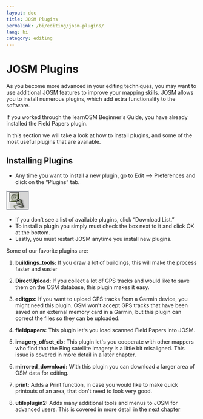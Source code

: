 ```yaml
---
layout: doc
title: JOSM Plugins
permalink: /bi/editing/josm-plugins/
lang: bi
category: editing
---
```


JOSM Plugins
============

As you become more advanced in your editing techniques, you may want to
use additional JOSM features to improve your
mapping skills. JOSM allows you to install numerous plugins, which add
extra functionality to the software.

If you worked through the learnOSM Beginner's Guide, you have already installed
the Field Papers plugin.

In this section we will take a look at how to install plugins,
and some of the most useful plugins that are available.

Installing Plugins
-------------------
-   Any time you want to install a new plugin, go to Edit --\> Preferences
    and click on the “Plugins” tab.

![Plug][]

-   If you don’t see a list of available plugins, click “Download List.”
-   To install a plugin you simply must check the box next to it
    and click OK at the bottom.
-   Lastly, you must restart JOSM anytime you install new plugins.

Some of our favorite plugins are:

1.  **buildings_tools:** If you draw a lot of buildings, this will make the process faster and easier

2.  **DirectUpload:** If you collect a lot of GPS tracks and would like to save them on the OSM
    database, this plugin makes it easy.

3.  **editgpx:**
    If you want to upload GPS tracks from a Garmin device, you might need this
    plugin. OSM won't accept GPS tracks that have been saved on an external memory
    card in a Garmin, but this plugin can correct the files so they can be uploaded.

4.  **fieldpapers:**
    This plugin let's you load scanned Field Papers into JOSM.

5.  **imagery_offset_db:**
    This plugin let's you cooperate with other mappers who find that the Bing
    satellite imagery is a little bit misaligned. This issue is covered in more
    detail in a later chapter.

6.  **mirrored_download:**
    With this plugin you can download a larger area of OSM data for editing.

7.  **print:**
    Adds a Print function, in case you would like to make quick printouts
    of an area, that don't need to look very good.

8.  **utilsplugin2:**
    Adds many additional tools and menus to JOSM for advanced users. This is covered
    in more detail in the [next chapter](/en/editing/josm-more-tools)



<!-- The remainder of this section needs to be edited, and/or moved to other sections,
    commenting it out for now


- [Mirrored Download]({{site.baseurl}}/en/beginner/josm-plugins/#mirrored-download) (allows you to download more OSM data)
- [Direct Upload]({{site.baseurl}}/en/beginner/josm-plugins/#direct-upload) (allow you to upload GPS tracks)
- [Editgpx]({{site.baseurl}}/en/beginner/josm-plugins/#edit-gpx) (allows you to edit GPX files)
- [Print]({{site.baseurl}}/en/beginner/josm-plugins/#print)

We also recommend downloading these plug-ins, which are covered in other
chapters:

- FieldPapers
- Buildings\_tool
- Utilsplugin2

![Restart JOSM][]

Try clicking “Restart JOSM” and watch the software reload on its own.

Mirrored Download
-----------------

![Mirrored Download][]

__Mirrored Download__ will make downloading OSM
data for editing faster. Instead of getting the data from the central
OSM server, it allows us to get it from a “mirror,” which is an exact
replica of the data but in a location that is faster to access it.

Once the plugin is installed (and you have restarted JOSM), you will see
another new entry on the File Menu, “Download from OSM mirror...”

![Download from OSM Mirror][]

Downloading data is exactly the same process you learned before, but it
can be much faster!

Direct Upload
-------------

![Direct Upload][]

__DirectUpload__ uploads GPX tracks directly to OSM
through JOSM (more information is available in the **Appendix**). Once
the plug-in is installed (and you have restarted JOSM), you will see
anew “Upload traces” item under the “Tools” Menu.

![Upload Traces Item][]

When you click on the “Upload Traces” button this window will pop up:

![Upload Traces Window][]

Put keywords (seperated by commas without spaces) that relate to your
GPS trace in the "Tags (comma delimited)" box. For example,
"Country,region,city,neighborhood,road name". Next, provide a
description of your tags. A drop-down list will allow you to reuse
former tags and descriptions. Lastly, choose what type of visibility you
would like your track to have. There are four levels from private to
identifiable (all explained below in the [Appendix]{{site.baseurl}}/learnosm/en/).

Click on Upload Trace. If you are not connected to your OSM account, you
will have to do it now.

Once successfully uploaded, the Text area will display an "OK" status
and the “Upload Trace” button will not be clickable. More information
about this plug-in and GPS uploads is available in the [Appendix]({{site.baseurl}}/learnosm/en/).

Edit gpx
--------

![Edit Gpx][]

**EditGpx** allows you to prepare recorded GPX tracks
before uploading them to OSM. Often tracks have parts that you would
like to remove. Therefore, this plug-in delete points of tracks in a
speedy manner and creates anonymity for timestamps of a track.

Once the plug-in is installed (and you have restarted JOSM), you will
see this new tool in the tool bar on the left.

![Edit Gpx Tool Icon][]

1. Open a GPX file in JOSM!

![Open GPX File][]

2. Press the new button in the left menu bar 

![Edit Gpx Tool Icon][]

and the GPX data will be imported to a new EditGpx layer. Every
node of the track will be highlighted in yellow.

![GPX Nodes All][]

3. Now mark the points (by clicking) or areas (by drawing a rectangle on
their extent) that you would like to delete. The yellow highlighting
should disappear.

![GPX Nodes Selected][]

4. Right click on the layer name and choose \<\<Convert to GPX layer\>\> in
the \<\<Context\>\> menu.

5. Now you can save the normal GPX layer as a file or upload the data to
OSM (eg by using the
plugin [DirectUpload](http://josm.openstreetmap.de/wiki/Plugins)).

Print
-----

![Print Plugin][]

If you want a quick an easy way to print a map while you are editing in
JOSM, install the __print plugin__. Although you won’t be able to
do anything stylistic with your printout, this is a good way for a quick
and easy print. Once the plugin is installed, a new item will be
available on the File menu called “Print...”

![Print Menu Item][]

Clicking this will open the Print Dialog, which looks like this:

![Print Dialog][]

Here you can change your printer settings. If you don’t see anything on
the page, check the box next to “Map Preview” on the right. Zoom in or
out on the map by changing the number in the “Scale” box. Increase the
resolution by changing the number next to “ppi”. When you have finished
editing the settings, click “Print.”

Summary
-------

These are some useful plugins that are available for JOSM. Feel free to
continue exploring the many other plugins. As you have already seen, the
Preferences menu has a short description of each plugin, and you can
open a web page with more information by clicking on the “More info...”
link next to each.

![More Info Link][]

Good luck!

Appendix
--------

DirectUpload Details
--------------------

![Direct Upload Plugin][]

Adding your GPS tracks and waypoints to the OSM Server is useful for
many reasons.
__(If you do not want your GPX points to be seen by anyone else you do not have to read this section.  You can simply display your GPX files from JOSM, and therefore store them locally)._
First of all, GPS tracks are the most useful way of collecting and
georeferencing objects in OSM.
(See [Chapter 6.5: Aerial Imagery Considerations](https://docs.google.com/a/engelsted.co/document/d/1rdwKkNXLnioyogJFxxspDIha0GI97xbOFxDfeL_ZNPs/edit))
GPS units have greater accuracy than satellite imagery and therefore are
a useful tool for checking how offset imagery may be. Using many GPS
tracks (the greater the number of tracks the greater the ability to
determine geolocation accuracy) allows you to determine if background
imagery may be misaligned.

Uploading tracks to the server permits greater sharing of information.
It allows people who do not have access to the field, simply because
they do not live in that area or they do not have access to a GPS
devices, to help with digitizing. There are two ways to upload your
traces: 1) JOSM Plugin or 2) on the main OSM website.

> Note: GPS waypoints cannot be uploaded to the OSM database directly.
> However, they can be converted to tracks and then be uploaded temporarily,
> for example, so they can be displayed as background objects in Potlatch.

After you have opened your GPX file in JOSM and clicked Go to
"Tools" and click "Upload traces". Describe the GPX file,
write some tags, and visibility. For visibility, you can choose whether
private, trackable, public or identifable.

1.  **Identifiable**: Your trace will be shown publicly in Your
    GPS**traces and in the public GPS traces list. Other users can
    download the raw trace and connect it with your username. Timestamps
    of the tracks points will also be available through the public GPS
    API.

2.  **Public**: Your trace will be shown publicly in Your GPS**traces
    and in the public GPS traces list. Other users are still able to
    download the raw trace from the public trace list and any timestamps
    contained within. However, data shown in the API does not reference
    your trace page, nor are the timestamps available, though the points
    are chronically ordered.

1.  **Trackable**: The trace will **not** show up in any public
    listings, but the trackpoints will still be available through the
    public GPS API **with timestamps**. Other users will be able
    to download the trackpoints but these will not be associated with
    you.

2.  **Private**: The trace will **not** show up in any public
    listings. Trackpoints will be available in timeline order through
    the public GPS API **without timestamps**.

![DirectUpload Traces Options][]

Uploading GPS Traces Online
---------------------------

1. Go
to [http://www.openstreetmap.org/](http://www.openstreetmap.org/) and log in.

2. Select "GPS Traces" found on the left banner.

![Left Banner][]

3. Select
[upload a trace](http://www.openstreetmap.org/trace/create).
Here, you can also  **See just your traces** to review previous GPS tracks.  

4. Find your file in "Choose File". Label it in the Description
box, give it some Tags, and chose what type of Visibility it will have.
If you have many .gpx files you can compress them into a zip archive and
upload it. It will be treated as one large gpx file and only one entry
on the trace list will be created. 

![Online Upload Traces Options][]

5. Click *Upload*.

  The file will be uploaded to the OSM server, where it will join the
queue of files waiting to be inserted into the database.

[Plug Icon]: /images/en/editing/josm-plugins/en_beg_04_josm-plugins_image00_plug-icon.png
[Restart JOSM]: /images/en/editing/josm-plugins/en_beg_04_josm-plugins_image01_restart-josm.png
[Mirrored Download]: /images/en/editing/josm-plugins/en_beg_04_josm-plugins_image02_mirrored_download.png
[Download from OSM Mirror]: /images/en/editing/josm-plugins/en_beg_04_josm-plugins_image03_download-from-osm-mirror.png
[Direct Upload]: /images/en/editing/josm-plugins/en_beg_04_josm-plugins_image04_direct-upload.png
[Upload Traces Item]: /images/en/editing/josm-plugins/en_beg_04_josm-plugins_image05_upload-traces-item.png
[Upload Traces Window]: /images/en/editing/josm-plugins/en_beg_04_josm-plugins_image06_upload-traces-window.png
[Edit Gpx]: /images/en/editing/josm-plugins/en_beg_04_josm-plugins_image07_edit-gpx.png
[Edit Gpx Tool Icon]: /images/en/editing/josm-plugins/en_beg_04_josm-plugins_image08_edit-gpx-tool-icon.png 
[Open GPX File]: /images/en/editing/josm-plugins/en_beg_04_josm-plugins_image09_open-gpx-file.png
[GPX Nodes All]: /images/en/editing/josm-plugins/en_beg_04_josm-plugins_image10_gpx-nodes-all.png
[GPX Nodes Selected]: /images/en/editing/josm-plugins/en_beg_04_josm-plugins_image11_gpx-nodes-selected.png
[Print Plugin]: /images/en/editing/josm-plugins/en_beg_04_josm-plugins_image12_print-plugin.png
[Print Menu Item]: /images/en/editing/josm-plugins/en_beg_04_josm-plugins_image13_print-menu.png
[Print Dialog]: /images/en/editing/josm-plugins/en_beg_04_josm-plugins_image14_print-dialog.png
[More Info Link]: /images/en/editing/josm-plugins/en_beg_04_josm-plugins_image15_more-info-link.png
[Direct Upload Plugin]: /images/en/editing/josm-plugins/en_beg_04_josm-plugins_image16_direct-upload-plugin.png
[DirectUpload Traces Options]: /images/en/editing/josm-plugins/en_beg_04_josm-plugins_image17_directupload-traces.png
[Left Banner]: /images/en/editing/josm-plugins/en_beg_04_josm-plugins_image18_left-banner.png
[Online Upload Traces Options]: /images/en/editing/josm-plugins/en_beg_04_josm-plugins_image19_online-upload-traces.png

-->


[Plug]: /images/en/editing/josm-plugins/plugins-tab.png

